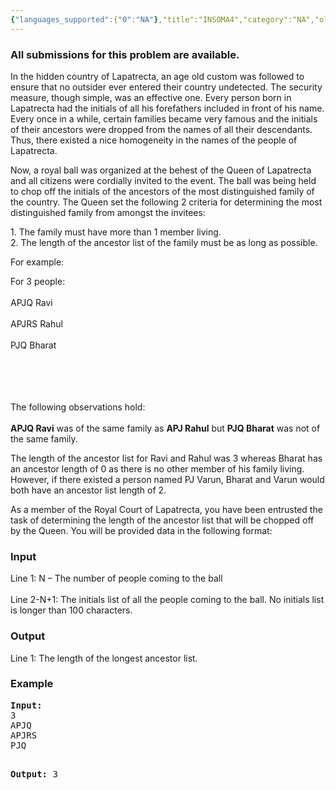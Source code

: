 ```yaml
---
{"languages_supported":{"0":"NA"},"title":"INSOMA4","category":"NA","old_version":true,"problem_code":"INSOMA4","tags":{"0":"NA"},"layout":"problem"}
---
```


<h3> All submissions for this problem are available. </h3>
<p>In the hidden country of Lapatrecta, an age old custom was followed to ensure that no outsider ever entered their country undetected. The security measure, though simple, was an effective one. Every person born in Lapatrecta had the initials of all his forefathers included in front of his name. Every once in a while, certain families became very famous and the initials of their ancestors were dropped from the names of all their descendants. Thus, there existed a nice homogeneity in the names of the people of Lapatrecta.</p>
<p>
Now, a royal ball was organized at the behest of the Queen of Lapatrecta and all citizens were cordially invited to the event. The ball was being held to chop off the initials of the ancestors of the  most distinguished family of the country. The Queen set the following 2 criteria for determining the most distinguished family from amongst the invitees:
</p>
<p>
1.	The family must have more than 1 member living.<br />
2.	The length of the ancestor list of the family must be as long as possible.
</p>
<p>
For example:
</p>
<p>
For 3 people:<br/><br />
APJQ Ravi<br/><br />
APJRS Rahul<br/><br />
PJQ Bharat<br/>
</br/></br/></br/></br/></p>
<p>
The following observations hold:<br/><br />
<strong>APJQ Ravi</strong> was of the same family as <strong>APJ Rahul</strong> but <strong>PJQ Bharat</strong> was not of the same family.
</br/></p>
<p>
The length of the ancestor list for Ravi and Rahul was 3 whereas Bharat has an ancestor length of 0 as there is no other member of his family living.  However, if there existed a person named PJ Varun, Bharat and Varun would both have an ancestor list length of 2.
</p>
<p>
As a member of the Royal Court of Lapatrecta, you have been entrusted the task of determining the length of the ancestor list that will be chopped off by the Queen. You will be provided data in the following format:
</p>
<h3>Input</h3>
<p>Line 1: N &#8211; The number of people coming to the ball<br/><br />
Line 2-N+1: The initials list of all the people coming to the ball. No initials list is longer than 100 characters.
</br/></p>
<h3>Output</h3>
<p>Line 1: The length of the longest ancestor list.</p>
<h3>Example</h3>
<pre>
<b>Input:</b>
3
APJQ
APJRS
PJQ

<b>Output:</b>
3 
</pre>    